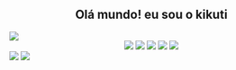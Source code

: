 <h2 align="center">Olá mundo! eu sou o <b>kikuti</b></h2>
<img src="http://orig00.deviantart.net/2518/f/2014/152/d/d/defalt_watch_dogs_by_fitket-d7km2vj.jpg" />

<div align="center">
  <img src="https://img.shields.io/badge/html%205-grey?style=for-the-badge&logo=html5&logoColor=white&labelColor=8E2DE2" />
  <img src="https://img.shields.io/badge/css%203-grey?style=for-the-badge&logo=css3&logoColor=white&labelColor=8E2DE2" />
  <img src="https://img.shields.io/badge/-JavaScript-grey?style=for-the-badge&logo=javascript&logoColor=white&labelColor=8E2DE2" />
  <img src="https://img.shields.io/badge/-git-grey?style=for-the-badge&logo=git&logoColor=white&labelColor=8E2DE2" />
  <img src="https://img.shields.io/badge/-github-grey?style=for-the-badge&logo=github&logoColor=white&labelColor=8E2DE2" />
</div>

<img src="https://github-readme-stats.vercel.app/api?username=kikuti-fullstack&show_icons=true&theme=radical&title_color=8E2DE2&text_color=fff&icon_color=8E2DE2">

<img src="https://github-readme-stats.vercel.app/api/top-langs/?username=kikuti-fullstack&theme=radical&title_color=8E2DE2&text_color=fff" />
